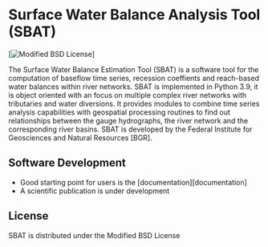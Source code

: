 # Surface Water Balance Analysis Tool (SBAT)

[![Modified BSD License](http://img.shields.io/badge/license-BSD-blue.svg?style=flat-square)]

The Surface Water Balance Estimation Tool (SBAT) is a software tool for the computation of baseflow time series, recession coeffients and reach-based water balances within river networks. SBAT is implemented in Python 3.9, it is object oriented with an focus on multiple complex river networks with tributaries and water diversions. It provides modules to combine time series analysis capabilities with geospatial processing routines to find out relationships between the gauge hydrographs, the river network and the corresponding river basins. SBAT is developed by the Federal Institute for Geosciences and Natural Resources [BGR].

## Software Development

- Good starting point for users is the [documentation][documentation]
-  A scientific publication is under development

## License

SBAT is distributed under the Modified BSD License
